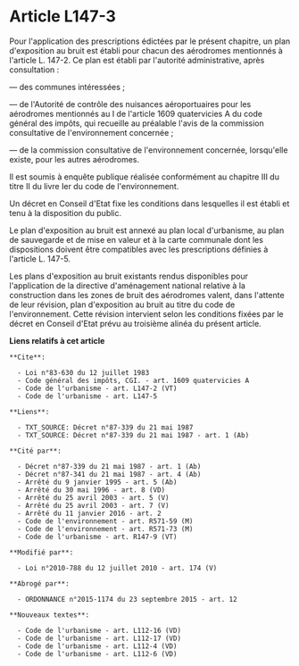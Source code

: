 # Article L147-3

Pour l'application des prescriptions édictées par le présent chapitre, un plan d'exposition au bruit est établi pour chacun
des aérodromes mentionnés à l'article L. 147-2. Ce plan est établi par l'autorité administrative, après consultation :

― des communes intéressées ;

― de l'Autorité de contrôle des nuisances aéroportuaires pour les aérodromes mentionnés au I de l'article 1609 quatervicies A
du code général des impôts, qui recueille au préalable l'avis de la commission consultative de l'environnement concernée ;

― de la commission consultative de l'environnement concernée, lorsqu'elle existe, pour les autres aérodromes. 

Il est soumis à enquête publique réalisée conformément au chapitre III du titre II du livre Ier du code de l'environnement. 

Un décret en Conseil d'Etat fixe les conditions dans lesquelles il est établi et tenu à la disposition du public. 

Le plan d'exposition au bruit est annexé au plan local d'urbanisme, au plan de sauvegarde et de mise en valeur et à la carte
communale dont les dispositions doivent être compatibles avec les prescriptions définies à l'article L. 147-5. 

Les plans d'exposition au bruit existants rendus disponibles pour l'application de la directive d'aménagement national
relative à la construction dans les zones de bruit des aérodromes valent, dans l'attente de leur révision, plan d'exposition
au bruit au titre du code de l'environnement. Cette révision intervient selon les conditions fixées par le décret en Conseil
d'Etat prévu au troisième alinéa du présent article.

**Liens relatifs à cet article**

	**Cite**:

	  - Loi n°83-630 du 12 juillet 1983
	  - Code général des impôts, CGI. - art. 1609 quatervicies A
	  - Code de l'urbanisme - art. L147-2 (VT)
	  - Code de l'urbanisme - art. L147-5

	**Liens**:

	  - TXT_SOURCE: Décret n°87-339 du 21 mai 1987
	  - TXT_SOURCE: Décret n°87-339 du 21 mai 1987 - art. 1 (Ab)

	**Cité par**:

	  - Décret n°87-339 du 21 mai 1987 - art. 1 (Ab)
	  - Décret n°87-341 du 21 mai 1987 - art. 4 (Ab)
	  - Arrêté du 9 janvier 1995 - art. 5 (Ab)
	  - Arrêté du 30 mai 1996 - art. 8 (VD)
	  - Arrêté du 25 avril 2003 - art. 5 (V)
	  - Arrêté du 25 avril 2003 - art. 7 (V)
	  - Arrêté du 11 janvier 2016 - art. 2
	  - Code de l'environnement - art. R571-59 (M)
	  - Code de l'environnement - art. R571-73 (M)
	  - Code de l'urbanisme - art. R147-9 (VT)

	**Modifié par**:

	  - Loi n°2010-788 du 12 juillet 2010 - art. 174 (V)

	**Abrogé par**:

	  - ORDONNANCE n°2015-1174 du 23 septembre 2015 - art. 12

	**Nouveaux textes**:

	  - Code de l'urbanisme - art. L112-16 (VD)
	  - Code de l'urbanisme - art. L112-17 (VD)
	  - Code de l'urbanisme - art. L112-4 (VD)
	  - Code de l'urbanisme - art. L112-6 (VD)
